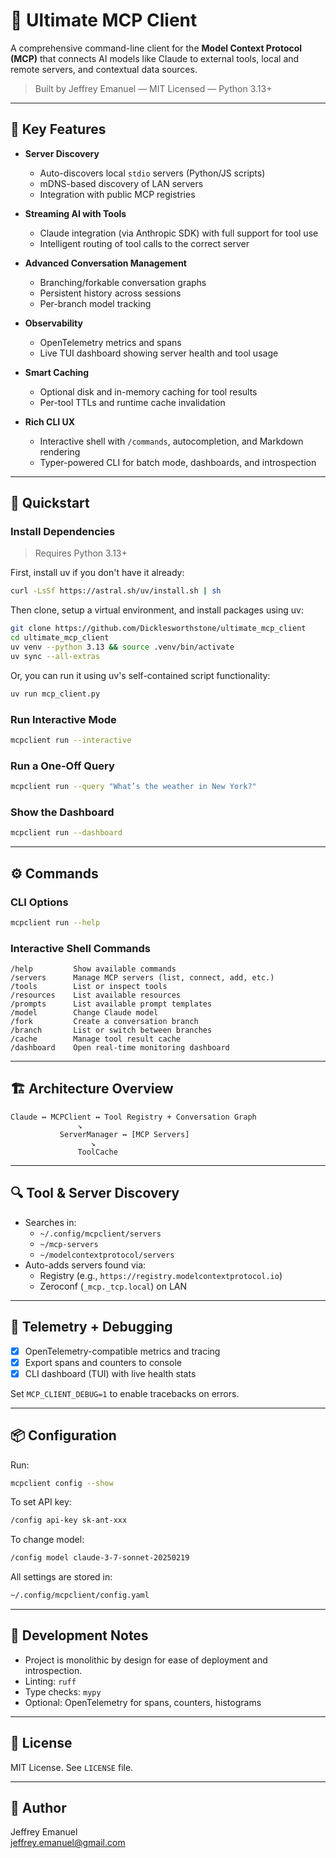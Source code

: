 # 🧠 Ultimate MCP Client

A comprehensive command-line client for the **Model Context Protocol (MCP)** that connects AI models like Claude to external tools, local and remote servers, and contextual data sources.

> Built by Jeffrey Emanuel — MIT Licensed — Python 3.13+

---

## 🔌 Key Features

- **Server Discovery**  
  - Auto-discovers local `stdio` servers (Python/JS scripts)
  - mDNS-based discovery of LAN servers
  - Integration with public MCP registries

- **Streaming AI with Tools**  
  - Claude integration (via Anthropic SDK) with full support for tool use  
  - Intelligent routing of tool calls to the correct server

- **Advanced Conversation Management**  
  - Branching/forkable conversation graphs  
  - Persistent history across sessions  
  - Per-branch model tracking

- **Observability**  
  - OpenTelemetry metrics and spans  
  - Live TUI dashboard showing server health and tool usage

- **Smart Caching**  
  - Optional disk and in-memory caching for tool results  
  - Per-tool TTLs and runtime cache invalidation

- **Rich CLI UX**  
  - Interactive shell with `/commands`, autocompletion, and Markdown rendering  
  - Typer-powered CLI for batch mode, dashboards, and introspection

---

## 🚀 Quickstart

### Install Dependencies

> Requires Python 3.13+

First, install uv if you don't have it already:

```bash
curl -LsSf https://astral.sh/uv/install.sh | sh
```

Then clone, setup a virtual environment, and install packages using uv:

```bash
git clone https://github.com/Dicklesworthstone/ultimate_mcp_client
cd ultimate_mcp_client
uv venv --python 3.13 && source .venv/bin/activate
uv sync --all-extras
```

Or, you can run it using uv's self-contained script functionality:

```bash
uv run mcp_client.py
```


### Run Interactive Mode

```bash
mcpclient run --interactive
```

### Run a One-Off Query

```bash
mcpclient run --query "What’s the weather in New York?"
```

### Show the Dashboard

```bash
mcpclient run --dashboard
```

---

## ⚙️ Commands

### CLI Options

```bash
mcpclient run --help
```

### Interactive Shell Commands

```text
/help         Show available commands  
/servers      Manage MCP servers (list, connect, add, etc.)  
/tools        List or inspect tools  
/resources    List available resources  
/prompts      List available prompt templates  
/model        Change Claude model  
/fork         Create a conversation branch  
/branch       List or switch between branches  
/cache        Manage tool result cache  
/dashboard    Open real-time monitoring dashboard  
```

---

## 🏗️ Architecture Overview

```
Claude ↔ MCPClient ↔ Tool Registry + Conversation Graph
               ↘
           ServerManager ↔ [MCP Servers]
                  ↘
               ToolCache
```

---

## 🔍 Tool & Server Discovery

- Searches in:
  - `~/.config/mcpclient/servers`
  - `~/mcp-servers`
  - `~/modelcontextprotocol/servers`
- Auto-adds servers found via:
  - Registry (e.g., `https://registry.modelcontextprotocol.io`)
  - Zeroconf (`_mcp._tcp.local`) on LAN

---

## 📡 Telemetry + Debugging

- [x] OpenTelemetry-compatible metrics and tracing
- [x] Export spans and counters to console
- [x] CLI dashboard (TUI) with live health stats

Set `MCP_CLIENT_DEBUG=1` to enable tracebacks on errors.

---

## 📦 Configuration

Run:

```bash
mcpclient config --show
```

To set API key:

```bash
/config api-key sk-ant-xxx
```

To change model:

```bash
/config model claude-3-7-sonnet-20250219
```

All settings are stored in:

```bash
~/.config/mcpclient/config.yaml
```

---

## 🧪 Development Notes

- Project is monolithic by design for ease of deployment and introspection.
- Linting: `ruff`
- Type checks: `mypy`
- Optional: OpenTelemetry for spans, counters, histograms

---

## 📝 License

MIT License. See `LICENSE` file.

---

## 👤 Author

Jeffrey Emanuel  
<jeffrey.emanuel@gmail.com>
